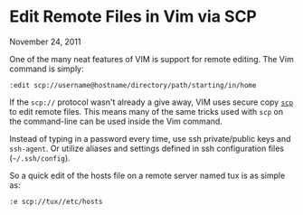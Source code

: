 Edit Remote Files in Vim via SCP
================================

November 24, 2011

One of the many neat features of VIM is support for remote editing. The Vim command is simply:

	:edit scp://username@hostname/directory/path/starting/in/home

If the `scp://` protocol wasn't already a give away, VIM uses secure copy [<code>scp</code>](http://linux.die.net/man/1/scp) to edit remote files. This means many of the same tricks used with `scp` on the command-line can be used inside the Vim command.

Instead of typing in a password every time, use ssh private/public keys and `ssh-agent`. Or utilize aliases and settings defined in ssh configuration files (`~/.ssh/config`).

So a quick edit of the hosts file on a remote server named tux is as simple as:

	:e scp://tux//etc/hosts
